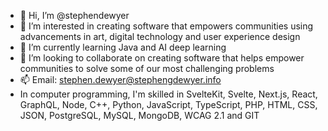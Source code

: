- 👋 Hi, I’m @stephendewyer
- 👀 I’m interested in creating software that empowers communities using advancements in art, digital technology and user experience design
- 🌱 I’m currently learning Java and AI deep learning
- 💞️ I’m looking to collaborate on creating software that helps empower communities to solve some of our most challenging problems
- 📫 Email: stephen.dewyer@stephengdewyer.info
- In computer programming, I'm skilled in SvelteKit, Svelte, Next.js, React, GraphQL, Node, C++, Python, JavaScript, TypeScript, PHP, HTML, CSS, JSON, PostgreSQL, MySQL, MongoDB, WCAG 2.1 and GIT
<!---
stephendewyer/stephendewyer is a ✨ special ✨ repository because its `README.md` (this file) appears on your GitHub profile.
You can click the Preview link to take a look at your changes.
--->
